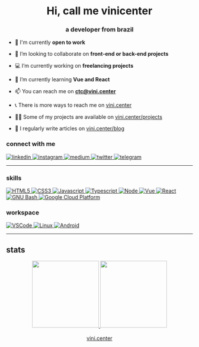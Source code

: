 <h1 align="center">Hi, call me vinicenter</h1>
<h3 align="center">a developer from brazil</h3>

- 🙂 I'm currently **open to work**

- 👯 I’m looking to collaborate on **front-end or back-end projects**

- 💻 I’m currently working on **freelancing projects**

- 🌱 I’m currently learning **Vue and React**

- 📫 You can reach me on **ctc@vini.center**

- 📞 There is more ways to reach me on <a href="https://vini.center" target="_blank">vini.center</a>

- 👨‍💻 Some of my projects are available on <a href="https://vini.center/projects" target="_blank">vini.center/projects</a>

- 📝 I regularly write articles on <a href="https://vini.center/blog" target="_blank">vini.center/blog</a>

<h3>connect with me</h3>
<div>
	<a href="https://www.linkedin.com/in/vinicenter/">
		<img
			src="https://img.shields.io/badge/LinkedIn-9645F4?style=flat&logo=linkedin&logoColor=white"
			alt="linkedin"
		/>
	</a>
	<a href="https://instagram.com/vinicenter" target="_blank">
		<img
			src="https://img.shields.io/badge/Instagram-9645F4?style=flat&logo=instagram&logoColor=white"
			alt="instagram"
		/>
	</a>
	<a href="https://vinicenter.medium.com" target="_blank">
		<img
			src="https://img.shields.io/badge/Medium-9645F4?style=flat&logo=medium&logoColor=white"
			alt="medium"
		/>
	</a>
	<a href="https://twitter.com/vinicenter" target="_blank">
		<img
			src="https://img.shields.io/badge/Twitter-9645F4?style=flat&logo=twitter&logoColor=white"
			alt="twitter" 
		/>
	</a>
	<a href="https://t.me/vinicenter" target="_blank">
		<img
			src="https://img.shields.io/badge/Telegram-9645F4?style=flat&logo=telegram&logoColor=white"
			alt="telegram"
		/>
	</a>
</div>

<hr />

<h3>skills</h3>
<div>
	<a href="https://html.spec.whatwg.org/">
		<img
			src="https://img.shields.io/badge/HTML5-9645F4?style=flat&logo=html5&logoColor=white"
			alt="HTML5"
		/>
	</a>
	<a href="https://www.w3.org/Style/CSS/Overview.en.html">
		<img
			src="https://img.shields.io/badge/CSS3-9645F4?style=flat&logo=css3&logoColor=white"
			alt="CSS3"
		/>
	</a>
	<a href="https://javascript.com">
		<img
			src="https://img.shields.io/badge/Javascript-9645F4?style=flat&logo=javascript&logoColor=white"
			alt="Javascript"
		/>
	</a>
	<a href="https://www.typescriptlang.org/">
		<img
			src="https://img.shields.io/badge/Typescript-9645F4?style=flat&logo=typescript&logoColor=white"
			alt="Typescript"
		/>
	</a>
	<a href="https://nodejs.org/en/">
		<img
			src="https://img.shields.io/badge/Node-9645F4?style=flat&logo=node.js&logoColor=white"
			alt="Node"
		/>
	</a>
	<a href="https://vuejs.org/">
		<img
			src="https://img.shields.io/badge/Vue-9645F4?style=flat&logo=vue.js&logoColor=white"
			alt="Vue"
		/>
	</a>
	<a href="https://reactjs.org/">
		<img
			src="https://img.shields.io/badge/React-9645F4?style=flat&logo=react&logoColor=white"
			alt="React"
		/>
	</a>
	<a href="https://www.gnu.org/software/bash">
		<img
			src="
				https://img.shields.io/badge/Bash-9645F4?style=flat&logo=GNU Bash&logoColor=white
			"
			alt="GNU Bash"
		/>
	</a>
	<a href="https://cloud.google.com">
		<img
			src="https://img.shields.io/badge/GCP-9645F4?style=flat&logo=google cloud&logoColor=white"
			alt="Google Cloud Platform"
		/>
	</a>
</div>

<h3>workspace</h3>
<div>
	<a href="https://code.visualstudio.com">
		<img
			src="https://img.shields.io/badge/VSCode-9645F4?style=flat&logo=Visual Studio Code&logoColor=white"
			alt="VSCode"
		/>
	</a>
	<a href="https://www.kernel.org">
		<img
			src="https://img.shields.io/badge/Linux-9645F4?style=flat&logo=linux&logoColor=white"
			alt="Linux"
		/>
	</a>
	<a href="https://www.android.com">
		<img
			src="https://img.shields.io/badge/Android-9645F4?style=flat&logo=android&logoColor=white"
			alt="Android"
		/>
	</a>
</div>

<hr />

<h2>stats</h2>
<div align="center">
	<a href="https://github.com/vinicenter">
		<img
			src="https://github-readme-stats.vercel.app/api?username=vinicenter&show_icons=true&theme=midnight-purple&include_all_commits=true&count_private=true"
			height="180em"
		/>
		<img
			src="https://github-readme-stats.vercel.app/api/top-langs/?username=vinicenter&layout=compact&theme=midnight-purple"
			height="180em"
		/>
	</a>
</div>

<br>
<div align="center">
	<a
		href="https://vini.center">
		vini.center
	</a>
</div>
